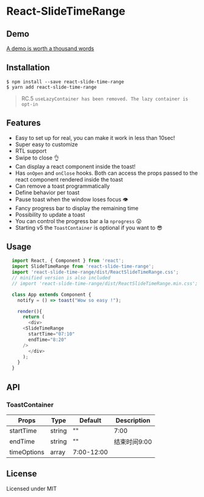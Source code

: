 # React-SlideTimeRange

> 

## Demo

[A demo is worth a thousand words]()

## Installation

```
$ npm install --save react-slide-time-range
$ yarn add react-slide-time-range
```

> RC.5 `useLazyContainer has been removed. The lazy container is opt-in`

## Features

- Easy to set up for real, you can make it work in less than 10sec!
- Super easy to customize
- RTL support
- Swipe to close 👌
- Can display a react component inside the toast!
- Has ```onOpen``` and ```onClose``` hooks. Both can access the props passed to the react component rendered inside the toast
- Can remove a toast programmatically
- Define behavior per toast
- Pause toast when the window loses focus 👁
- Fancy progress bar to display the remaining time
- Possibility to update a toast
- You can control the progress bar a la `nprogress` 😲
- Starting v5 the `ToastContainer` is optional if you want to 😎

## Usage

```javascript
  import React, { Component } from 'react';
  import SlideTimeRange from 'react-slide-time-range';
  import 'react-slide-time-range/dist/ReactSlideTimeRange.css';
  // minified version is also included
  // import 'react-slide-time-range/dist/ReactSlideTimeRange.min.css';

  class App extends Component {
    notify = () => toast("Wow so easy !");

    render(){
      return (
        <div>
      <SlideTimeRange
        startTime="07:10"
        endTime="8:20"
      />
        </div>
      );
    }
  }
```

## API

### ToastContainer

| Props                | Type                   | Default   | Description                                                                                         |
|----------------------|------------------------|-----------|-----------------------------------------------------------------------------------------------------|
| startTime            | string                 | ""       |  7:00     |
| endTime          |  string                | ""        | 结束时间9:00 |
| timeOptions        |  array                | 7:00-12:00       | |



## License

Licensed under MIT
